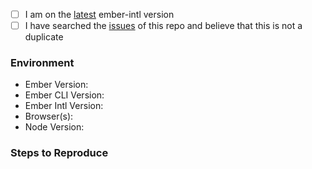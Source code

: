 <!--
  Hi there! Thank you for discovering and submitting an issue. 

  Before you submit this; let's make sure of a few things. 
  Please make sure the following boxes are ticked if they are correct.
  If not, please try and fulfill these first.
-->

- [ ] I am on the [latest](https://github.com/ember-intl/ember-intl/releases/latest) ember-intl version
- [ ] I have searched the [issues](https://github.com/ember-intl/ember-intl/issues) of this repo and believe that this is not a duplicate

<!-- 
  Once those are done, if you're able to fill in the following list with your information,
  it'd be very helpful to whoever handles the issue.
-->

### Environment

- Ember Version: 
- Ember CLI Version:
- Ember Intl Version:
- Browser(s):
- Node Version:

### Steps to Reproduce

<!-- Reproduction steps here -->

